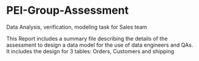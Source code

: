 # PEI-Group-Assessment
Data Analysis, verification, modeling task for Sales team

This Report includes a summary file describing the details of the assessment to design a data model for the use of data engineers and QAs.
It includes the design for 3 tables: Orders, Customers and shipping 

